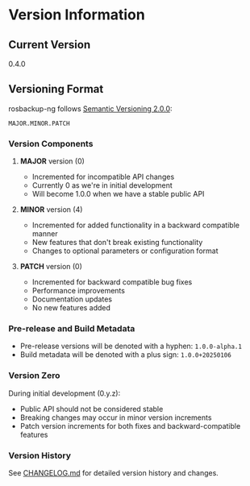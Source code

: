 # Version Information

## Current Version
0.4.0

## Versioning Format
rosbackup-ng follows [Semantic Versioning 2.0.0](https://semver.org/):

```
MAJOR.MINOR.PATCH
```

### Version Components

1. **MAJOR** version (0)
   - Incremented for incompatible API changes
   - Currently 0 as we're in initial development
   - Will become 1.0.0 when we have a stable public API

2. **MINOR** version (4)
   - Incremented for added functionality in a backward compatible manner
   - New features that don't break existing functionality
   - Changes to optional parameters or configuration format

3. **PATCH** version (0)
   - Incremented for backward compatible bug fixes
   - Performance improvements
   - Documentation updates
   - No new features added

### Pre-release and Build Metadata
- Pre-release versions will be denoted with a hyphen: `1.0.0-alpha.1`
- Build metadata will be denoted with a plus sign: `1.0.0+20250106`

### Version Zero
During initial development (0.y.z):
- Public API should not be considered stable
- Breaking changes may occur in minor version increments
- Patch version increments for both fixes and backward-compatible features

### Version History
See [CHANGELOG.md](CHANGELOG.md) for detailed version history and changes.
